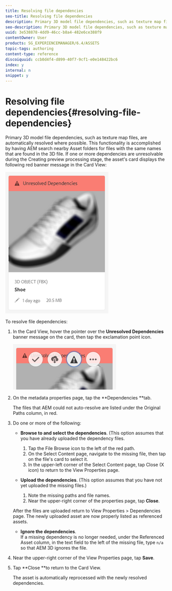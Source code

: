 ```yaml
---
title: Resolving file dependencies
seo-title: Resolving file dependencies
description: Primary 3D model file dependencies, such as texture map files, are automatically resolved where possible. This functionality is accomplished by having AEM search nearby Asset folders for files with the same names that are found in the 3D file.
seo-description: Primary 3D model file dependencies, such as texture map files, are automatically resolved where possible. This functionality is accomplished by having AEM search nearby Asset folders for files with the same names that are found in the 3D file.
uuid: 3e538878-4dd9-46cc-b8a4-482e6ce388f9
contentOwner: User
products: SG_EXPERIENCEMANAGER/6.4/ASSETS
topic-tags: authoring
content-type: reference
discoiquuid: ccb0d4f4-d899-40f7-9cf1-e0e148422bc6
index: y
internal: n
snippet: y
---
```


# Resolving file dependencies{#resolving-file-dependencies}

Primary 3D model file dependencies, such as texture map files, are automatically resolved where possible. This functionality is accomplished by having AEM search nearby Asset folders for files with the same names that are found in the 3D file. If one or more dependencies are unresolvable during the Creating preview processing stage, the asset's card displays the following red banner message in the Card View:

![](assets/chlimage_1-214.png)

To resolve file dependencies:

1. In the Card View, hover the pointer over the **Unresolved Dependencies** banner message on the card, then tap the exclamation point icon.

   ![](assets/chlimage_1-215.png)

1. On the metadata properties page, tap the **Dependencies **tab.

   The files that AEM could not auto-resolve are listed under the Original Paths column, in red.

1. Do one or more of the following:

    * **Browse to and select the dependencies**. (This option assumes that you have already uploaded the dependency files.

        1. Tap the File Browse icon to the left of the red path.
        1. On the Select Content page, navigate to the missing file, then tap on the file's card to select it.
        1. In the upper-left corner of the Select Content page, tap Close (X icon) to return to the View Properties page.

    * **Upload the dependencies**. (This option assumes that you have not yet uploaded the missing files.)

        1. Note the missing paths and file names.
        1. Near the upper-right corner of the properties page, tap **Close**.

   After the files are uploaded return to View Properties &gt; Dependencies page. The newly uploaded asset are now properly listed as referenced assets.

    * **Ignore the dependencies**.  
      If a missing dependency is no longer needed, under the Referenced Asset column, in the text field to the left of the missing file, type `n/a` so that AEM 3D ignores the file.

1. Near the upper-right corner of the View Properties page, tap **Save**.
1. Tap **Close **to return to the Card View.

   The asset is automatically reprocessed with the newly resolved dependencies.

